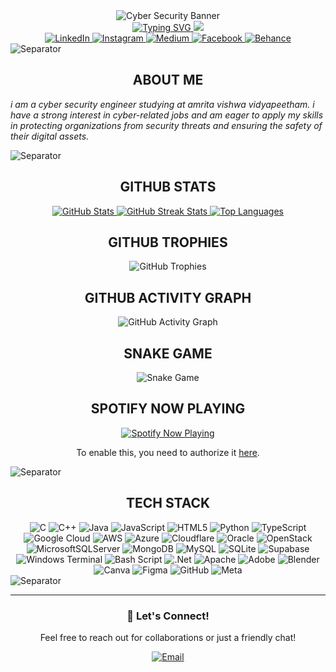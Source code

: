 <div align="center">
  <img src="https://img.shields.io/badge/Cyber--Security-Specialist-red?style=for-the-badge&logo=airguard" alt="Cyber Security Banner" />
</div>

<div align="center">
  <a href="https://git.io/typing-svg">
    <img src="https://readme-typing-svg.demolab.com?font=Caveat&weight=600&size=60&duration=3500&pause=1200&center=true&vCenter=true&width=1080&height=100&color=FF3C3C&lines=Hey+baby+,+Welcome+to+my+Bio" alt="Typing SVG" />
  </a>
  <a href="https://visitcount.itsvg.in">
    <img src="https://visitcount.itsvg.in/api?id=abhinai2244&label=Profile%20Views&color=2&icon=1&pretty=false" />
  </a>
</div>

<div align="center">
  <a href="https://www.linkedin.com/in/abhinai-reddy-89b3b134" target="_blank">
    <img src="https://img.shields.io/badge/LinkedIn-0077B5?style=for-the-badge&logo=linkedin&logoColor=white" alt="LinkedIn" />
  </a>
  <a href="https://www.instagram.com/cyargan/" target="_blank">
    <img src="https://img.shields.io/badge/Instagram-E4405F?style=for-the-badge&logo=instagram&logoColor=white" alt="Instagram" />
  </a>
  <a href="https://medium.com/@abhinaireddy2244" target="_blank">
    <img src="https://img.shields.io/badge/Medium-12100E?style=for-the-badge&logo=medium&logoColor=white" alt="Medium" />
  </a>
  <a href="https://www.facebook.com/abhinai.reddy.54/" target="_blank">
    <img src="https://img.shields.io/badge/Facebook-1877F2?style=for-the-badge&logo=facebook&logoColor=white" alt="Facebook" />
  </a>
  <a href="https://www.behance.net/abhinaireddy" target="_blank">
    <img src="https://img.shields.io/badge/Behance-1769ff?style=for-the-badge&logo=behance&logoColor=white" alt="Behance" />
  </a>
</div>

<img src="https://user-images.githubusercontent.com/73097560/115834477-dbab4500-a447-11eb-908a-139a6edaec5c.gif" alt="Separator" />

<div align="center">
  <h2><b>ABOUT ME</b></h2>
</div>

*i am a cyber security engineer studying at amrita vishwa vidyapeetham. i have a strong interest in cyber-related jobs and am eager to apply my skills in protecting organizations from security threats and ensuring the safety of their digital assets.*

<img src="https://user-images.githubusercontent.com/73097560/115834477-dbab4500-a447-11eb-908a-139a6edaec5c.gif" alt="Separator" />

<div align="center">
  <h2><b>GITHUB STATS</b></h2>
</div>

<div align="center">
  <a href="https://github.com/anuraghazra/github-readme-stats">
    <img src="https://github-readme-stats.vercel.app/api?username=abhinai2244&theme=transparent&show_icons=true&hide_border=true&icon_color=FF3C3C&title_color=FF3C3C&text_color=FFFFFF" alt="GitHub Stats" />
  </a>
  <a href="https://github.com/anuraghazra/github-readme-stats">
    <img src="https://github-readme-streak-stats.herokuapp.com/?user=abhinai2244&theme=github-dark&hide_border=true&ring=FF3C3C&fire=FF3C3C&currStreakLabel=ffffff&sideLabels=FF3C3C&sideNums=FF3C3C&dates=ffffff&border=FF3C3C&stroke=FF3C3C" alt="GitHub Streak Stats" />
  </a>
  <a href="https://github.com/anuraghazra/github-readme-stats">
    <img src="https://github-readme-stats.vercel.app/api/top-langs/?username=abhinai2244&theme=transparent&show_icons=true&hide_border=true&icon_color=FF3C3C&title_color=FF3C3C&text_color=FFFFFF&layout=compact" alt="Top Languages" />
  </a>
</div>

<div align="center">
  <h2><b>GITHUB TROPHIES</b></h2>
  <img src="https://github-profile-trophy.vercel.app/?username=abhinai2244&theme=gruvbox&no-frame=false&no-bg=true&margin-w=4" alt="GitHub Trophies" />
</div>

<div align="center">
  <h2><b>GITHUB ACTIVITY GRAPH</b></h2>
  <img src="https://github-readme-activity-graph.vercel.app/graph?username=abhinai2244&theme=react-dark&hide_border=true&area=true" alt="GitHub Activity Graph" />
</div>

<div align="center">
  <h2><b>SNAKE GAME</b></h2>
  <img src="https://raw.githubusercontent.com/abhinai2244/abhinai2244/output/github-contribution-grid-snake.svg" alt="Snake Game" />
</div>

<div align="center">
  <h2><b>SPOTIFY NOW PLAYING</b></h2>
  <a href="https://spotify-github-profile.vercel.app/api/playing?user=31tl7ghtoa74pmylwa3cuubooevq">
    <img src="https://spotify-github-profile.vercel.app/api/playing?user=31tl7ghtoa74pmylwa3cuubooevq" alt="Spotify Now Playing" />
  </a>
  <p>To enable this, you need to authorize it <a href="https://spotify-github-profile.vercel.app/api/login">here</a>.</p>
</div>

<img src="https://user-images.githubusercontent.com/73097560/115834477-dbab4500-a447-11eb-908a-139a6edaec5c.gif" alt="Separator" />

<div align="center">
  <h2><b>TECH STACK</b></h2>
</div>

<div align="center">
  <img src="https://img.shields.io/badge/c-%2300599C.svg?style=for-the-badge&logo=c&logoColor=white" alt="C" />
  <img src="https://img.shields.io/badge/c++-%2300599C.svg?style=for-the-badge&logo=c%2B%2B&logoColor=white" alt="C++" />
  <img src="https://img.shields.io/badge/java-%23ED8B00.svg?style=for-the-badge&logo=openjdk&logoColor=white" alt="Java" />
  <img src="https://img.shields.io/badge/javascript-%23323330.svg?style=for-the-badge&logo=javascript&logoColor=%23F7DF1E" alt="JavaScript" />
  <img src="https://img.shields.io/badge/html5-%23E34F26.svg?style=for-the-badge&logo=html5&logoColor=white" alt="HTML5" />
  <img src="https://img.shields.io/badge/python-3670A0?style=for-the-badge&logo=python&logoColor=ffdd54" alt="Python" />
  <img src="https://img.shields.io/badge/typescript-%23007ACC.svg?style=for-the-badge&logo=typescript&logoColor=white" alt="TypeScript" />
  <img src="https://img.shields.io/badge/GoogleCloud-%234285F4.svg?style=for-the-badge&logo=google-cloud&logoColor=white" alt="Google Cloud" />
  <img src="https://img.shields.io/badge/AWS-%23FF9900.svg?style=for-the-badge&logo=amazon-aws&logoColor=white" alt="AWS" />
  <img src="https://img.shields.io/badge/azure-%230072C6.svg?style=for-the-badge&logo=microsoftazure&logoColor=white" alt="Azure" />
  <img src="https://img.shields.io/badge/Cloudflare-F38020?style=for-the-badge&logo=Cloudflare&logoColor=white" alt="Cloudflare" />
  <img src="https://img.shields.io/badge/Oracle-F80000?style=for-the-badge&logo=oracle&logoColor=white" alt="Oracle" />
  <img src="https://img.shields.io/badge/Openstack-%23f01742.svg?style=for-the-badge&logo=openstack&logoColor=white" alt="OpenStack" />
  <img src="https://img.shields.io/badge/Microsoft%20SQL%20Server-CC2927?style=for-the-badge&logo=microsoft%20sql%20server&logoColor=white" alt="MicrosoftSQLServer" />
  <img src="https://img.shields.io/badge/MongoDB-%234ea94b.svg?style=for-the-badge&logo=mongodb&logoColor=white" alt="MongoDB" />
  <img src="https://img.shields.io/badge/mysql-4479A1.svg?style=for-the-badge&logo=mysql&logoColor=white" alt="MySQL" />
  <img src="https://img.shields.io/badge/sqlite-%2307405e.svg?style=for-the-badge&logo=sqlite&logoColor=white" alt="SQLite" />
  <img src="https://img.shields.io/badge/Supabase-3ECF8E?style=for-the-badge&logo=supabase&logoColor=white" alt="Supabase" />
  <img src="https://img.shields.io/badge/Windows%20Terminal-%234D4D4D.svg?style=for-the-badge&logo=windows-terminal&logoColor=white" alt="Windows Terminal" />
  <img src="https://img.shields.io/badge/bash_script-%23121011.svg?style=for-the-badge&logo=gnu-bash&logoColor=white" alt="Bash Script" />
  <img src="https://img.shields.io/badge/.NET-5C2D91?style=for-the-badge&logo=.net&logoColor=white" alt=".Net" />
  <img src="https://img.shields.io/badge/apache-%23D42029.svg?style=for-the-badge&logo=apache&logoColor=white" alt="Apache" />
  <img src="https://img.shields.io/badge/adobe-%23FF0000.svg?style=for-the-badge&logo=adobe&logoColor=white" alt="Adobe" />
  <img src="https://img.shields.io/badge/blender-%23F5792A.svg?style=for-the-badge&logo=blender&logoColor=white" alt="Blender" />
  <img src="https://img.shields.io/badge/Canva-%2300C4CC.svg?style=for-the-badge&logo=Canva&logoColor=white" alt="Canva" />
  <img src="https://img.shields.io/badge/figma-%23F24E1E.svg?style=for-the-badge&logo=figma&logoColor=white" alt="Figma" />
  <img src="https://img.shields.io/badge/github-%23121011.svg?style=for-the-badge&logo=github&logoColor=white" alt="GitHub" />
  <img src="https://img.shields.io/badge/Meta-%230467DF.svg?style=for-the-badge&logo=Meta&logoColor=white" alt="Meta" />
</div>

<img src="https://user-images.githubusercontent.com/73097560/115834477-dbab4500-a447-11eb-908a-139a6edaec5c.gif" alt="Separator" />


<!-- Proudly created with GPRM ( https://gprm.itsvg.in ) -->

---

<div align="center">
  <h3>🤝 Let's Connect!</h3>
  <p>Feel free to reach out for collaborations or just a friendly chat!</p>
  <a href="mailto:abhinaireddy2244@gmail.com">
    <img src="https://img.shields.io/badge/Email-D14836?style=for-the-badge&logo=gmail&logoColor=white" alt="Email" />
  </a>
</div>
